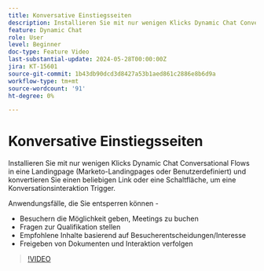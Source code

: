 ```yaml
---
title: Konversative Einstiegsseiten
description: Installieren Sie mit nur wenigen Klicks Dynamic Chat Conversational Flows in eine Landingpage (Marketo-Landingpages oder Benutzerdefiniert) und konvertieren Sie einen beliebigen Link oder eine Schaltfläche, um eine Konversationsinteraktion Trigger.
feature: Dynamic Chat
role: User
level: Beginner
doc-type: Feature Video
last-substantial-update: 2024-05-28T00:00:00Z
jira: KT-15601
source-git-commit: 1b43db90dcd3d8427a53b1aed861c2886e8b6d9a
workflow-type: tm+mt
source-wordcount: '91'
ht-degree: 0%

---
```



# Konversative Einstiegsseiten

Installieren Sie mit nur wenigen Klicks Dynamic Chat Conversational Flows in eine Landingpage (Marketo-Landingpages oder Benutzerdefiniert) und konvertieren Sie einen beliebigen Link oder eine Schaltfläche, um eine Konversationsinteraktion Trigger.

Anwendungsfälle, die Sie entsperren können -

- Besuchern die Möglichkeit geben, Meetings zu buchen
- Fragen zur Qualifikation stellen
- Empfohlene Inhalte basierend auf Besucherentscheidungen/Interesse
- Freigeben von Dokumenten und Interaktion verfolgen

>[!VIDEO](https://video.tv.adobe.com/v/3429414/?learn=on)
